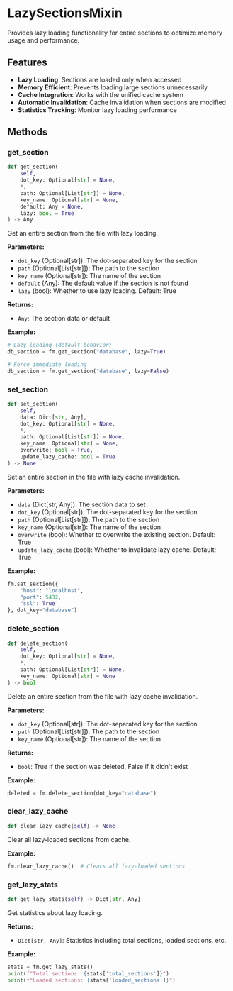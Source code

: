 # LazySectionsMixin

Provides lazy loading functionality for entire sections to optimize memory usage and performance.

## Features

- **Lazy Loading**: Sections are loaded only when accessed
- **Memory Efficient**: Prevents loading large sections unnecessarily
- **Cache Integration**: Works with the unified cache system
- **Automatic Invalidation**: Cache invalidation when sections are modified
- **Statistics Tracking**: Monitor lazy loading performance

## Methods

### get_section

```python
def get_section(
    self,
    dot_key: Optional[str] = None,
    *,
    path: Optional[List[str]] = None,
    key_name: Optional[str] = None,
    default: Any = None,
    lazy: bool = True
) -> Any
```

Get an entire section from the file with lazy loading.

**Parameters:**
- `dot_key` (Optional[str]): The dot-separated key for the section
- `path` (Optional[List[str]]): The path to the section
- `key_name` (Optional[str]): The name of the section
- `default` (Any): The default value if the section is not found
- `lazy` (bool): Whether to use lazy loading. Default: True

**Returns:**
- `Any`: The section data or default

**Example:**
```python
# Lazy loading (default behavior)
db_section = fm.get_section("database", lazy=True)

# Force immediate loading
db_section = fm.get_section("database", lazy=False)
```

### set_section

```python
def set_section(
    self,
    data: Dict[str, Any],
    dot_key: Optional[str] = None,
    *,
    path: Optional[List[str]] = None,
    key_name: Optional[str] = None,
    overwrite: bool = True,
    update_lazy_cache: bool = True
) -> None
```

Set an entire section in the file with lazy cache invalidation.

**Parameters:**
- `data` (Dict[str, Any]): The section data to set
- `dot_key` (Optional[str]): The dot-separated key for the section
- `path` (Optional[List[str]]): The path to the section
- `key_name` (Optional[str]): The name of the section
- `overwrite` (bool): Whether to overwrite the existing section. Default: True
- `update_lazy_cache` (bool): Whether to invalidate lazy cache. Default: True

**Example:**
```python
fm.set_section({
    "host": "localhost",
    "port": 5432,
    "ssl": True
}, dot_key="database")
```

### delete_section

```python
def delete_section(
    self,
    dot_key: Optional[str] = None,
    *,
    path: Optional[List[str]] = None,
    key_name: Optional[str] = None
) -> bool
```

Delete an entire section from the file with lazy cache invalidation.

**Parameters:**
- `dot_key` (Optional[str]): The dot-separated key for the section
- `path` (Optional[List[str]]): The path to the section
- `key_name` (Optional[str]): The name of the section

**Returns:**
- `bool`: True if the section was deleted, False if it didn't exist

**Example:**
```python
deleted = fm.delete_section(dot_key="database")
```

### clear_lazy_cache

```python
def clear_lazy_cache(self) -> None
```

Clear all lazy-loaded sections from cache.

**Example:**
```python
fm.clear_lazy_cache()  # Clears all lazy-loaded sections
```

### get_lazy_stats

```python
def get_lazy_stats(self) -> Dict[str, Any]
```

Get statistics about lazy loading.

**Returns:**
- `Dict[str, Any]`: Statistics including total sections, loaded sections, etc.

**Example:**
```python
stats = fm.get_lazy_stats()
print(f"Total sections: {stats['total_sections']}")
print(f"Loaded sections: {stats['loaded_sections']}")
```
